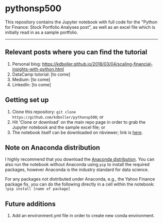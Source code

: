 # pythonsp500

This repository contains the Jupyter notebook with full code for the "Python for Finance:  Stock Portfolio Analyses post", as well as an excel file which is initially read in as a sample portfolio.

---

## Relevant posts where you can find the tutorial

1. Personal blog:  https://kdboller.github.io/2018/03/04/scaling-financial-insights-with-python.html
2. DataCamp tutorial: [to come]
3. Medium: [to come]
4. LinkedIn: [to come]

## Getting set up

1. Clone this repository:  ``git clone https://github.com/kdboller/pythonsp500``; or 
2. Hit 'Clone or download' on the main repo page in order to grab the Jupyter notebook and the sample excel file; or
3. The notebook itself can be downloaded on nbviewer; link is [here](http://nbviewer.jupyter.org/github/kdboller/pythonsp500/blob/a7066d998ff046c3cc8b26ece3b0efdf00959d57/Investment%20Portfolio%20Python%20Notebook_03_2018_blog%20example.ipynb).

## Note on Anaconda distribution

I highly recommend that you download the [Anaconda distribution](https://www.anaconda.com/download/).  You can also run the notebook without Anaconda using ``pip`` to install the required packages, however Anaconda is the industry standard for data science.

For any packages not distributed under Anaconda, e.g., the Yahoo Finance package fix, you can do the following directly in a cell within the notebook:
``!pip install [name of package]``

## Future additions

1. Add an environment.yml file in order to create new conda environment.

